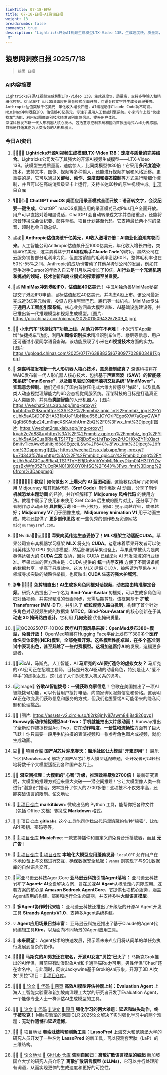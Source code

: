 ```yaml
---
linkTitle: 07-18-日报
title: 07-18-日报-AI资讯日报
weight: 13
breadcrumbs: false
comments: true
description: "Lightricks开源AI视频生成模型LTX-Video 13B，生成速度快，质量高，支持多种输入和精细化控制。ChatGPT macOS桌面应用录音模式全面开放，可语音转文字并生成会议纪要等。Anthropic估值突破千亿美元，年化收入增长四倍，AI编程助手Claude Code功不可没。 M"
---
```


## 猿思网洞察日报 2025/7/18

>  `猿思 日报` 



### **AI内容摘要**

```
Lightricks开源AI视频生成模型LTX-Video 13B，生成速度快，质量高，支持多种输入和精细化控制。ChatGPT macOS桌面应用录音模式全面开放，可语音转文字并生成会议纪要等。Anthropic估值突破千亿美元，年化收入增长四倍，AI编程助手Claude Code功不可没。
MiniMax冲刺港股IPO，估值超40亿美元，专注于通用人工智能引擎系统。小米汽车上线"快捷找车”功能，利用AI图像识别技术精准识别车位信息，提升用户体验。
深谋科技发布新一代人形机器人核心技术，包括意念控制系统和国内首款压电式六维力传感器，目标是打造真正为人类服务的人形机器人。
```



### **今日AI资讯**

1. 🎉😱🚀🤩 **Lightricks开源AI视频生成模型LTX-Video 13B：速度与质量的完美结合**。Lightricks公司发布了其强大的开源AI视频生成模型——LTX-Video 13B。该模型生成质量高，速度惊人，比同类模型快30倍！它采用**多尺度渲染**技术，支持文本、图像、视频等多种输入，还能进行视频扩展和风格迁移。更重要的是，它可以通过**关键帧、动作、深度图和姿态控制**等方式进行精细化控制，并且可以在高端消费级显卡上运行，支持长达60秒的原生视频生成。[🔗 项目仓库](https://github.com/Lightricks/ltxv)

2. 🎙️🥳🤯👍🤫 **ChatGPT macOS 桌面应用录音模式全面开放：语音转文字，会议纪要一键生成**。ChatGPT macOS桌面应用的录音模式已对Plus用户全面开放。用户可以直接对着电脑说话，ChatGPT会自动转录成文字并总结重点，还能将录音转换成会议纪要、邮件草稿、项目计划甚至代码。它支持最长两小时的录音，超时也会自动总结。

3. 💰💰🤔 **Anthropic估值突破千亿美元，AI收入激增四倍：AI商业化浪潮席卷而来**。人工智能公司Anthropic估值飙升至1000亿美元，年化收入增长四倍，突破40亿美元，这主要得益于其**AI编程助手Claude Code**的成功。虽然公司在云服务销售部分毛利率为负，但直接销售的毛利率高达60%，整体毛利率也在50%-55%之间。Anthropic的成功也带动了其他AI初创公司的发展，例如其竞争对手Cursor的年收入自去年11月以来增长了10倍。**AI行业是一个充满机遇和挑战的领域，技术创新和商业模式的探索都至关重要。**

4. 🤖💰 **MiniMax冲刺港股IPO，估值超40亿美元！** 中国AI独角兽MiniMax秘密提交了港股IPO申请，目标估值超过40亿美元，并考虑A股上市。该公司最近完成近3亿美元融资，投资方包括阿里巴巴、腾讯等一线机构。MiniMax专注于**通用人工智能引擎系统**，核心业务涵盖大模型训练、AI基础设施建设等，并已推出新一代推理模型和视频生成模型。[图片: https://pic.chinaz.com/picmap/202501150943267809_0.jpg]

5. 🚗🤖 **小米汽车"快捷找车”功能上线，AI助力停车不再难！** 小米汽车App新增"快捷找车”功能，利用**AI图像识别技术**精准识别车位号、楼层等信息，用户还可通过小爱同学语音查询。该功能展现了小米在**AI视觉技术**方面的实力。[图片: https://upload.chinaz.com/2025/0717/6388835867809770288034817.png]

6. 🤖 **深谋科技发布新一代人形机器人核心技术，意念控制成真？** 深谋科技将在WAIC发布新一代人形机器人核心技术，包括基于**声表面波（SAW）**的智能感知系统"OmniSense”，以及脑电驱动的闭环脑机交互系统"MindMover”，实现**意念控制**。他们还推出了国内首款压电式六维力传感器"弹起”，以及具备类人动态视觉理解能力的6D姿态视觉伺服系统。深谋科技的目标是打造真正为人类服务，并具备**类脑智能**的人形机器人。[图片: https://wechat2rss.xlab.app/img-proxy/?k=bfc0cd29&u=https%3A%2F%2Fmmbiz.qpic.cn%2Fmmbiz_jpg%2FYicUhk5aAGtDOP2HA631ibUoTfJbHibu656LICYOklPEgp6XW7aCpyGWAFQgRt605qbz24Lm1hpcXSKAtbhUrm2bQ%2F0%3Fwx_fmt%3Djpeg][图片: https://wechat2rss.xlab.app/img-proxy/?k=ab2e7d88&u=https%3A%2F%2Fmmbiz.qpic.cn%2Fmmbiz_jpg%2FYicUhk5aAGtCua8Ria4LTS1PTgHERjDp5VcLhtTax9zeZrUOHOoZY1ibXiactBmlfvTicxAwx5uhibjr6689EgzcILSw%2F640%3Fwx_fmt%3Djpeg%26from%3Dappmsg][图片: https://wechat2rss.xlab.app/img-proxy/?k=7d343f57&u=https%3A%2F%2Fmmbiz_qpic.cn%2Fmmbiz_png%2FYicUhk5aAGtCua8Ria4LTS1PTgHERjDp5VibYnbMUNuxyDkm0l4H3TtYIZwgqsBxWfn05ZFuOxRAN013K8OYOhfSQ%2F640%3Fwx_fmt%3Dpng%26from%3Dappmsg]

7. 🎉🚀😎👏🎨💡💖 **教程 | 如何做出 X 上爆火的 AI 蓝图动画**。这篇教程讲解了如何利用 Midjourney 和其风格代码（**Sref Code**）制作爆款 AI 动画，分享了制作 **机械恐龙主题动画** 的经验，并详细解释了 **Midjourney 风格代码** 的使用方法。教程中展示了使用和未使用 Sref Code 后生成的图片对比，还分享了作者制作恐龙动画的 **具体提示词** 和一些小技巧，例如：提示词越详细，效果越好；**Midjourney V7** 用于图像生成，**Midjourney Animation V1** 用于动画生成。教程还提供了 **更多创作思路** 和一些优秀的创作者及资源网站 `midjourneysref.com`。

8. 🍎🤝Nvidia🤔💪💻🏰👑🤔 **苹果向英伟达生态妥协了！MLX框架主动适配CUDA**。苹果公司宣布其机器学习框架 **MLX** 将支持 **CUDA**。这意味着苹果开发者可以使用英伟达的 GPU 来训练模型，然后部署到苹果设备上。苹果此举被认为是向英伟达强大的 **CUDA 生态** 妥协，因为 CUDA 已经成为 AI 开发领域的行业标准。苹果此举的官方理由是：CUDA 提供的 **统一内存支持** 方便了不同设备间的数据共享，提高了开发效率。这次 MLX 适配 CUDA，被解读为苹果在 AI 领域寻求突破的战略性举措，也反映出 **CUDA 生态的强大护城河**。

9. 🎬🗣️👏🧐🤯🎉 **免剪辑直出！AI生成多角色同框对话视频，动态路由精准绑定音频**。研究人员提出了一个名为 **Bind-Your-Avatar** 的框架，可以生成多角色同框对话视频，并实现精准的音画同步，无需后期剪辑。该框架基于 **扩散 Transformer (MM-DiT)**，并引入了 **细粒度嵌入路由机制**，构建了首个针对多角色对话视频生成的数据集 **MTCC**。**Bind-Your-Avatar** 的核心创新在于其 **动态 3D 掩码路由设计**，它利用 **几何先验** 优化掩码质量。

10. 🎉![QQ20250717-101002](https://upload.chinaz.com/2025/0717/6388834871719890889260548.png) **医疗AI开源风暴来袭：OpenMed发布380+模型，免费开放！** OpenMed项目在Hugging Face平台上发布了380多个**医疗命名实体识别(NER)**模型，全部免费开源。这些模型性能卓越，在多个基准测试中表现出色，甚至超越了一些付费模型。这将加速**医疗AI**的发展，造福更多患者。

11. 🤖🤔![xAI，马斯克，人工智能，AI](https://pic.chinaz.com/picmap/202307180849462170_0.jpg) **马斯克的xAI要打造你的虚拟女友？** 马斯克的xAI公司正在招聘工程师，目标是开发AI驱动的动漫角色，特别是让人"爱不释手”的虚拟女友。这引发了人们对未来人机关系的思考。

12. 📞![image](https://upload.chinaz.com/2025/0717/6388834094257702659206978.png)🧐 **谷歌AI智能拨号：一键获取商家信息！** 谷歌在美国推出了一项AI智能拨号功能，可以代替用户拨打电话，向商家询问服务信息和价格。这表明**AI**正在改变我们获取信息和服务的方式，但我们也要警惕AI可能带来的隐私问题和伦理挑战。

13. 🎉🤩 [图片: https://assets-v2.circle.so/tj2rk8jn1y8i7swm84j8sdi26gvp] **Runway新动作捕捉模型Act-Two：手机就能拍出大片级动画！** Runway推出了全新动作捕捉模型Act-Two，它在**动作精度、一致性和流畅性**方面有了巨大飞跃！你只需要一段用手机拍摄的表演视频和一张参考角色图片或视频，就能生成动画。

14. 💻🎉 [🔗 项目仓库](https://modelers.cn/) **国产AI芯片迎来春天：魔乐社区让大模型"开箱即用”！** 魔乐社区(Modelers.cn) 解决了国产AI芯片与大模型适配难题，让开发者可以轻松地将数千个大模型适配到各种国产芯片上。

15. 🚀🤔 **潜空间推理：大模型的"心智”升级，推理效率暴涨2700倍！** 最新研究表明，大模型的推理方式迎来重大突破——潜空间推理！它让大模型像人类一样进行"潜意识”推理，效率提升了惊人的2700多倍！这项技术不仅效率高，还能突破语言的限制。[论文地址](https://arxiv.org/abs/2507.06203)

16. 🚀 [🔗 项目仓库](https://github.com/microsoft/markitdown) **markitdown**: 微软出品的 Python 工具，能帮你把各种文件（包括 Office 文档）转换成 **Markdown** 格式。

17. 🔑 [🔗 项目仓库](https://github.com/gitleaks/gitleaks) **gitleaks**: 这个工具能帮你找出代码里隐藏的各种"秘密”，比如 API 密钥、密码等等。

18. 🎵 [🔗 项目仓库](https://github.com/maotoumao/MusicFree) **MusicFree**: 一款支持插件和自定义的免费音乐播放器，而且 **无广告**！

19. 🎉 [🔗 项目仓库](https://github.com/PromtEngineer/localGPT) [🔗 项目仓库](https://github.com/vanna-ai/vanna) **本地化大模型应用蓬勃发展:**  `localGPT` 允许用户在本地设备上与文档进行交互，确保数据安全私密；`vanna` 则实现了与SQL数据库的自然语言交互。

20. 🤔![亚马逊云科技AgentCore](https://image.jiqizhixin.com/uploads/editor/6ff84c6d-6432-4fcb-9a07-1ee7bb364da3/640.png) **亚马逊云科技引领Agent落地：** 亚马逊云科技发布了**Agentic AI**全套解决方案，旨在加速**AI Agent**从概念走向实际应用。这套方案的核心是 **Amazon Bedrock AgentCore**，它提供七项核心服务，涵盖Agent应用的构建、部署和运行全生命周期，并支持多种**大型语言模型**。

21. 🚀 **多Agent协作时代来临：** 亚马逊云科技还推出了升级版的开源AI Agent开发工具 **Strands Agents V1.0**，支持多Agent系统构建。

22. 💡 **Agent应用场景日益丰富：**  亚马逊云科技还推出了基于Claude的Agent代码编辑工具**Kiro**，以及面向不同场景的Agent应用工具。

23. 🔮 **未来展望：** Agent技术的快速发展，预示着未来AI应用将从简单的单任务执行发展到复杂的协作。

24. 🤖🔥✨😍 **马斯克的AI男友还在取名，开源AI女友"贝拉”已火了！** 马斯克Grok推出的AI伴侣，目前只有动漫形象Ani和卡通熊猫Rudy可用，男性伴侣"Chad”还在命名中。与此同时，网友Jackywine基于Grok的Ani形象，开源了3D AI女友"贝拉”项目：[🔗 项目仓库](https://github.com/Jackywine/Bella)。

25. 🧑‍🔬💡 [🔗 论文](https://arxiv.org/abs/2412.09645) [🔗 代码](https://github.com/Vchitect/Evaluation-Agent) [🔗 网页](https://vchitect.github.io/Evaluation-Agent-project/) **高效AI模型评估神器上线：Evaluation Agent**  上海人工智能实验室和新加坡南洋理工大学的研究者开发了Evaluation Agent，一个能像专业人士一样评估AI生成模型的工具。

26. 🏃💨 [🔗 论文](https://openreview.net/pdf?id=fXb9BbuyAD) [🔗 代码](https://github.com/CERC-AAI/realtime_rl) [🔗 论文](https://openreview.net/pdf?id=YOc5t8PHf2) [🔗 项目](https://github.com/avecplezir/realtime-agent) **强化学习的两大难题：延迟和缺失动作，终于被攻克！** Mila实验室的两篇ICLR 2025论文解决了实时强化学习中的两个难题：**无动作遗憾**和**延迟遗憾**。

27. 🤔🎉 [🔗 项目地址](https://lassopred.accre.vanderbilt.edu/) **套索肽结构预测新工具：LassoPred** 上海交大和范德堡大学的研究人员开发了一种名为 **LassoPred** 的新工具，可以预测套索肽（LaP）的三维结构。

28. 🚀🤔 [🔗 论文地址](https://arxiv.org/pdf/2506.13759) [🔗 GitHub 仓库](https://github.com/LiQiiiii/DLLM-Survey) **告别自回归：离散扩散语言模型的崛起** 新加坡国立大学的研究人员介绍了 **离散扩散语言模型 (dLLMs)**，它可以并行处理所有词语，从而实现更快的生成速度和更好的可控性。